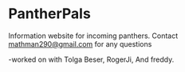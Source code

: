 PantherPals
===========

Information website for incoming panthers.
Contact mathman290@gmail.com for any questions

-worked on with Tolga Beser, RogerJi, And freddy.
